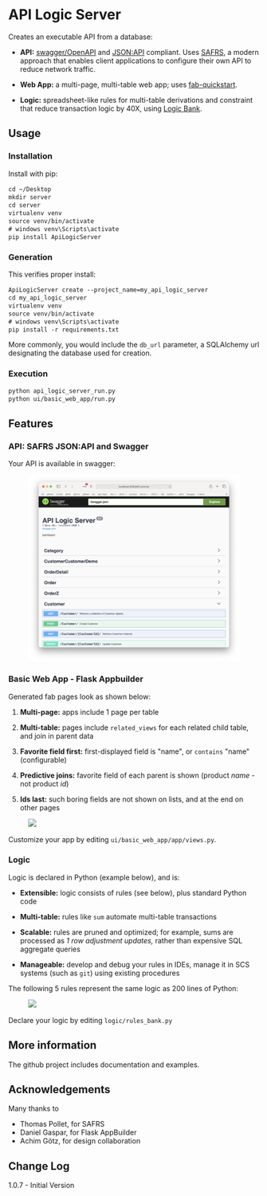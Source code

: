 # API Logic Server

Creates an executable API from a database:

- **API:** [swagger/OpenAPI](https://swagger.io/)
  and [JSON:API](https://jsonapi.org) compliant.
  Uses [SAFRS](https://pypi.org/project/safrs/), a modern approach that enables client applications to configure their own API to reduce network traffic.


- **Web App:** a multi-page, multi-table web app;
  uses [fab-quickstart](https://pypi.org/project/fab-quick-start).


- **Logic:** spreadsheet-like rules for multi-table derivations and constraint
  that reduce transaction logic by 40X,
  using [Logic Bank](https://pypi.org/project/logicbank).

## Usage

### Installation

Install with pip:

```
cd ~/Desktop
mkdir server
cd server
virtualenv venv
source venv/bin/activate
# windows venv\Scripts\activate
pip install ApiLogicServer
```

### Generation

This verifies proper install:

```
ApiLogicServer create --project_name=my_api_logic_server
cd my_api_logic_server
virtualenv venv
source venv/bin/activate
# windows venv\Scripts\activate
pip install -r requirements.txt
```

More commonly, you would include the ``db_url`` parameter,
a SQLAlchemy url designating the database used for creation.

### Execution

```
python api_logic_server_run.py
python ui/basic_web_app/run.py
```


## Features


### API: SAFRS JSON:API and Swagger


Your API is available in swagger:

<figure><img src="images/swagger.png"></figure>


### Basic Web App - Flask Appbuilder

Generated fab pages look as shown below:

1. **Multi-page:** apps include 1 page per table

2. **Multi-table:** pages include ``related_views`` for each related child table, and join in parent data

3. **Favorite field first:** first-displayed field is "name", or `contains` "name" (configurable)

4. **Predictive joins:** favorite field of each parent is shown (product *name* - not product *id*)

5. **Ids last:** such boring fields are not shown on lists, and at the end on other pages

<figure><img src="https://raw.githubusercontent.com/valhuber/fab-quick-start/master/images/generated-page.png"></figure>

Customize your app by editing ``ui/basic_web_app/app/views.py``.

### Logic

Logic is declared in Python (example below), and is:

- **Extensible:** logic consists of rules (see below), plus standard Python code

- **Multi-table:** rules like ``sum`` automate multi-table transactions

- **Scalable:** rules are pruned and optimized; for example, sums are processed as *1 row adjustment updates,* rather than expensive SQL aggregate queries

- **Manageable:** develop and debug your rules in IDEs, manage it in SCS systems (such as `git`) using existing procedures

The following 5 rules represent the same logic as 200 lines
of Python:
<figure><img src="https://github.com/valhuber/LogicBank/raw/main/images/example.png"></figure>

Declare your logic by editing ``logic/rules_bank.py``


## More information

The github project includes documentation and examples.


## Acknowledgements

Many thanks to

- Thomas Pollet, for SAFRS
- Daniel Gaspar, for Flask AppBuilder
- Achim Götz, for design collaboration


## Change Log

1.0.7 - Initial Version